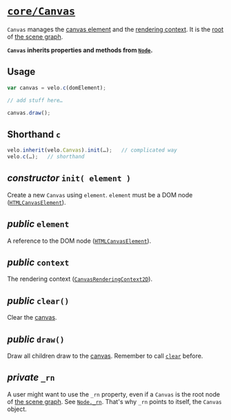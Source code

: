 # [`core/Canvas`](../../src/core/04-Canvas.js)

`Canvas` manages the [canvas element](#public-element) and the [rendering context](#public-context). It is the [root](03-Node.md#private-_rn) of [the scene graph](../intro.md#the-scene-graph).

**`Canvas` inherits properties and methods from [`Node`](03-Node.md).**



## Usage

```javascript
var canvas = velo.c(domElement);

// add stuff here…

canvas.draw();
```



## Shorthand `c`

```javascript
velo.inherit(velo.Canvas).init(…);   // complicated way
velo.c(…);   // shorthand
```



## *constructor* `init( element )`

Create a new `Canvas` using `element`. `element` must be a DOM node ([`HTMLCanvasElement`](https://developer.mozilla.org/de/docs/Web/API/HTMLCanvasElement)).



## *public* `element`

A reference to the DOM node ([`HTMLCanvasElement`](https://developer.mozilla.org/de/docs/Web/API/HTMLCanvasElement)).



## *public* `context`

The rendering context ([`CanvasRenderingContext2D`](https://developer.mozilla.org/de/docs/Web/API/CanvasRenderingContext2D)).



## *public* `clear()`

Clear the [canvas](#public-element).



## *public* `draw()`

Draw all children draw to the [canvas](#public-element). Remember to call [`clear`](#public-clear) before.



## *private* `_rn`

A user might want to use the `_rn` property, even if a `Canvas` is the root node of [the scene graph](../intro.md#the-scene-graph). See [`Node._rn`](03-Node.md#private-_rn). That's why `_rn` points to itself, the `Canvas` object.